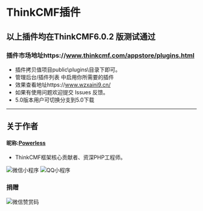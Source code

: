 # ThinkCMF插件
## 以上插件均在ThinkCMF6.0.2 版测试通过
### 插件市场地址https://www.thinkcmf.com/appstore/plugins.html
* 插件拷贝值项目public\plugins\目录下即可。
* 管理后台/插件列表 中启用你所需要的插件
* 效果查看地址https://www.wzxaini9.cn/
* 如果有使用问题欢迎提交 Issues 反馈。
* 5.0版本用户可切换分支到5.0下载

---
## 关于作者
#### 昵称:[Powerless](https://wzxaini9.cn)
 * ThinkCMF框架核心贡献者、资深PHP工程师。

![微信小程序](https://cdn.wzxaini9.cn/themes/wzxaini9/public/assets/code/wxxcx.jpg "微信小程序")
![QQ小程序](https://cdn.wzxaini9.cn/themes/wzxaini9/public/assets/code/qqxcx.png "QQ小程序")

### 捐赠
![微信赞赏码](https://cdn.wzxaini9.cn/themes/wzxaini9/public/assets/code/wzx-wxreward.jpg "微信小程序")